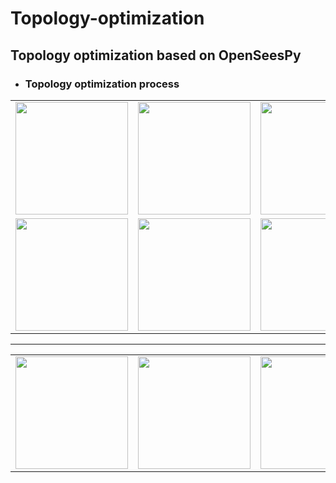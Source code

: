 # Topology-optimization
Topology optimization based on OpenSeesPy
---------------------------------------------------------------
* ### Topology optimization process ###
<table align="center" border="0" style="border-collapse: collapse;">
  <tr>
    <td><div align=center><img height="180px" src="https://github.com/AshenOneme/Topology-optimization/assets/98397090/af0c2615-8a85-4982-979b-b40fc29b4eb0"/></td>
    <td><div align=center><img height="180px" src="https://github.com/AshenOneme/Topology-optimization/assets/98397090/5f567bc7-6529-4501-b0ac-f34fcf628f7f"/></td>
    <td><div align=center><img height="180px" src="https://github.com/AshenOneme/Topology-optimization/assets/98397090/4ac7c603-615e-4b44-8b8f-2598433524d2"/></td>
    <td><div align=center><img height="180px" src="https://github.com/AshenOneme/Topology-optimization/assets/98397090/fd02230b-dac1-4e76-b1df-143d5555175b"/></td>
    <td><div align=center><img height="180px" src="https://github.com/AshenOneme/Topology-optimization/assets/98397090/e443c26f-0a23-4105-9d7f-844f4535c383"/></td>
  </tr>
  <tr>
    <td><div align=center><img height="180px" src="https://github.com/AshenOneme/Topology-optimization/assets/98397090/f35c3b0c-0c81-4392-b35c-b5ef8939ce26"/></td>
    <td><div align=center><img height="180px" src="https://github.com/AshenOneme/Topology-optimization/assets/98397090/3b9f0bd4-48f6-417c-a46c-5cc2adf55be8"/></td>
    <td><div align=center><img height="180px" src="https://github.com/AshenOneme/Topology-optimization/assets/98397090/f534f45d-d69d-44b6-afbd-d4a0288baf99"/></td>
    <td><div align=center><img height="180px" src="https://github.com/AshenOneme/Topology-optimization/assets/98397090/74b2ab11-e00a-43db-a197-0152a99bcf1f"/></td>
    <td><div align=center><img height="180px" src="https://github.com/AshenOneme/Topology-optimization/assets/98397090/8194a05b-a7bc-4064-afa2-a40c9900ddeb"/></td>
  </tr>
</table>

---------------------------------------------------------------
<table align="center" border="0" style="border-collapse: collapse;">
  <tr>
    <td><div align=center><img height="180px" src="https://github.com/AshenOneme/Topology-optimization/assets/98397090/8b342931-e148-4680-aed2-c739d1583f07"/></td>
    <td><div align=center><img height="180px" src="https://github.com/AshenOneme/Topology-optimization/assets/98397090/8f8652ab-ae2e-43bd-86a6-27f00cd0ba93"/></td>
    <td><div align=center><img height="180px" src="https://github.com/AshenOneme/Topology-optimization/assets/98397090/314437e6-8d50-4939-b2e3-831d469c9001"/></td>
    <td><div align=center><img height="180px" src="https://github.com/AshenOneme/Topology-optimization/assets/98397090/d9d40fe9-4bea-486a-9fc0-7522038371f4"/></td>
  </tr>
</table>
